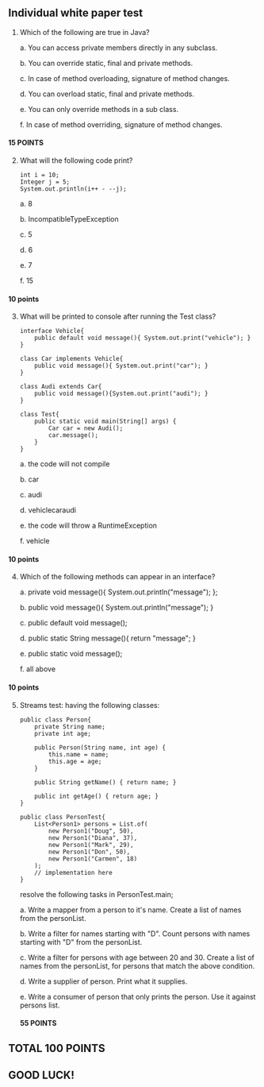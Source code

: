 ## Individual white paper test

1. Which of the following are true in Java?

    a. You can access private members directly in any subclass.

    b. You can override static, final and private methods.

    c. In case of method overloading, signature of method changes.

    d. You can overload static, final and private methods.

    e. You can only override methods in a sub class.

    f. In case of method overriding, signature of method changes.

#### 15 POINTS


2. What will the following code print?

    ```
    int i = 10;
    Integer j = 5;
    System.out.println(i++ - --j);
    ```

    a. 8

    b. IncompatibleTypeException

    c. 5

    d. 6

    e. 7

    f. 15

#### 10 points


3. What will be printed to console after running the Test class?

    ```
    interface Vehicle{
        public default void message(){ System.out.print("vehicle"); }
    }

    class Car implements Vehicle{
        public void message(){ System.out.print("car"); }
    }

    class Audi extends Car{
        public void message(){System.out.print("audi"); }
    }

    class Test{
        public static void main(String[] args) {
            Car car = new Audi();
            car.message();
        }
    }
    ```

    a. the code will not compile

    b. car

    c. audi

    d. vehiclecaraudi

    e. the code will throw a RuntimeException

    f. vehicle

#### 10 points


4. Which of the following methods can appear in an interface?

    a.   private void message(){ System.out.println("message"); };

    b.   public void message(){ System.out.println("message"); }

    c.   public default void message();

    d.   public static String message(){ return "message"; }

    e.   public static void message();

    f.   all above

#### 10 points

5. Streams test: having the following classes:

    ```
    public class Person{
        private String name;
        private int age;

        public Person(String name, int age) {
            this.name = name;
            this.age = age;
        }

        public String getName() { return name; }

        public int getAge() { return age; }
    }

    public class PersonTest{
        List<Person1> persons = List.of(
            new Person1("Doug", 50),
            new Person1("Diana", 37),
            new Person1("Mark", 29),
            new Person1("Don", 50),
            new Person1("Carmen", 18)
        );
        // implementation here
    }

    ```

    resolve the following tasks in PersonTest.main;

    a. Write a mapper from a person to it's name.
    Create a list of names from the personList.

    b. Write a filter for names starting with "D".
    Count persons with names starting with "D" from the personList.

    c. Write a filter for persons with age between 20 and 30.
    Create a list of names from the personList, for persons
    that match the above condition.

    d. Write a supplier of person.
    Print what it supplies.

    e. Write a consumer of person that only prints the person.
    Use it against persons list.

   #### 55 POINTS


## TOTAL 100 POINTS

## GOOD LUCK!




